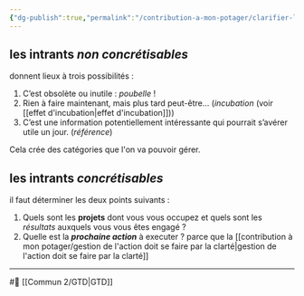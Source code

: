 ```yaml
---
{"dg-publish":true,"permalink":"/contribution-a-mon-potager/clarifier-les-intrants-qui-sont-concretisables-pour-passer-a-la-realite/"}
---
```


## les intrants *non concrétisables*
donnent lieux à trois possibilités :
1. C’est obsolète ou inutile : *poubelle* ! 
2. Rien à faire maintenant, mais plus tard peut-être… (*incubation* (voir [[effet d'incubation\|effet d'incubation]])) 
3. C’est une information potentiellement intéressante qui pourrait s’avérer utile un jour. (*référence*)

Cela crée des catégories que l'on va pouvoir gérer.
## les intrants *concrétisables* 
il faut déterminer les deux points suivants : 
1. Quels sont les **projets** dont vous vous occupez et quels sont les *résultats* auxquels vous vous êtes engagé ?
2. Quelle est la ***prochaine action*** à executer ?
parce que la [[contribution à mon potager/gestion de l'action doit se faire par la clarté\|gestion de l'action doit se faire par la clarté]]

---
#🌱 [[Commun 2/GTD\|GTD]]